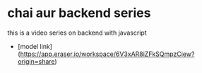 # chai aur backend series 

this is a video series on backend with javascript 
- [model link] (https://app.eraser.io/workspace/6V3xAR8iZFkSQmpzCiew?origin=share)